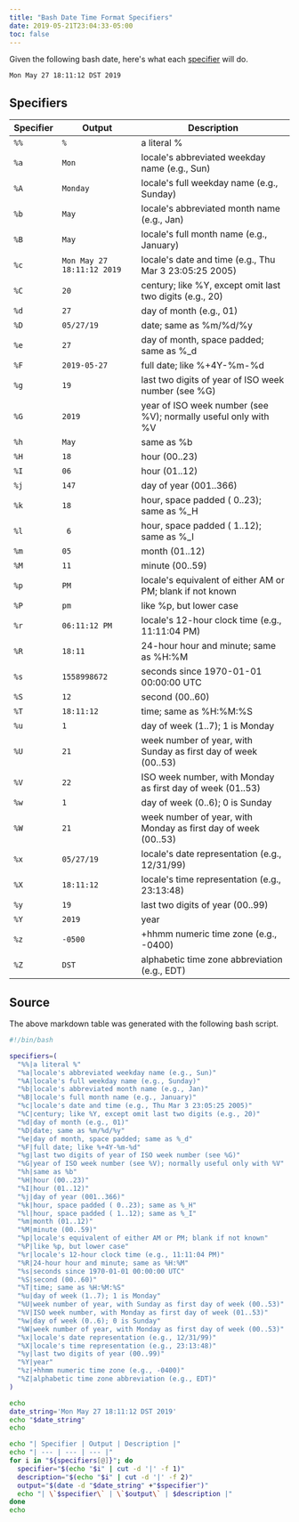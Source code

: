 ```yaml
---
title: "Bash Date Time Format Specifiers"
date: 2019-05-21T23:04:33-05:00
toc: false
---
```


Given the following bash date, here's what each [specifier](http://man7.org/linux/man-pages/man1/date.1.html) will do. 

<!--more-->

```
Mon May 27 18:11:12 DST 2019
```

## Specifiers

| Specifier | Output | Description |
| --- | --- | --- |
| `%%` | `%` | a literal % |
| `%a` | `Mon` | locale's abbreviated weekday name (e.g., Sun) |
| `%A` | `Monday` | locale's full weekday name (e.g., Sunday) |
| `%b` | `May` | locale's abbreviated month name (e.g., Jan) |
| `%B` | `May` | locale's full month name (e.g., January) |
| `%c` | `Mon May 27 18:11:12 2019` | locale's date and time (e.g., Thu Mar 3 23:05:25 2005) |
| `%C` | `20` | century; like %Y, except omit last two digits (e.g., 20) |
| `%d` | `27` | day of month (e.g., 01) |
| `%D` | `05/27/19` | date; same as %m/%d/%y |
| `%e` | `27` | day of month, space padded; same as %_d |
| `%F` | `2019-05-27` | full date; like %+4Y-%m-%d |
| `%g` | `19` | last two digits of year of ISO week number (see %G) |
| `%G` | `2019` | year of ISO week number (see %V); normally useful only with %V |
| `%h` | `May` | same as %b |
| `%H` | `18` | hour (00..23) |
| `%I` | `06` | hour (01..12) |
| `%j` | `147` | day of year (001..366) |
| `%k` | `18` | hour, space padded ( 0..23); same as %_H |
| `%l` | ` 6` | hour, space padded ( 1..12); same as %_I |
| `%m` | `05` | month (01..12) |
| `%M` | `11` | minute (00..59) |
| `%p` | `PM` | locale's equivalent of either AM or PM; blank if not known |
| `%P` | `pm` | like %p, but lower case |
| `%r` | `06:11:12 PM` | locale's 12-hour clock time (e.g., 11:11:04 PM) |
| `%R` | `18:11` | 24-hour hour and minute; same as %H:%M |
| `%s` | `1558998672` | seconds since 1970-01-01 00:00:00 UTC |
| `%S` | `12` | second (00..60) |
| `%T` | `18:11:12` | time; same as %H:%M:%S |
| `%u` | `1` | day of week (1..7); 1 is Monday |
| `%U` | `21` | week number of year, with Sunday as first day of week (00..53) |
| `%V` | `22` | ISO week number, with Monday as first day of week (01..53) |
| `%w` | `1` | day of week (0..6); 0 is Sunday |
| `%W` | `21` | week number of year, with Monday as first day of week (00..53) |
| `%x` | `05/27/19` | locale's date representation (e.g., 12/31/99) |
| `%X` | `18:11:12` | locale's time representation (e.g., 23:13:48) |
| `%y` | `19` | last two digits of year (00..99) |
| `%Y` | `2019` | year |
| `%z` | `-0500` | +hhmm numeric time zone (e.g., -0400) |
| `%Z` | `DST` | alphabetic time zone abbreviation (e.g., EDT) |

## Source

The above markdown table was generated with the following bash script. 

```bash
#!/bin/bash

specifiers=(
  "%%|a literal %"
  "%a|locale's abbreviated weekday name (e.g., Sun)"
  "%A|locale's full weekday name (e.g., Sunday)"
  "%b|locale's abbreviated month name (e.g., Jan)"
  "%B|locale's full month name (e.g., January)"
  "%c|locale's date and time (e.g., Thu Mar 3 23:05:25 2005)"
  "%C|century; like %Y, except omit last two digits (e.g., 20)"
  "%d|day of month (e.g., 01)"
  "%D|date; same as %m/%d/%y"
  "%e|day of month, space padded; same as %_d"
  "%F|full date; like %+4Y-%m-%d"
  "%g|last two digits of year of ISO week number (see %G)"
  "%G|year of ISO week number (see %V); normally useful only with %V"
  "%h|same as %b"
  "%H|hour (00..23)"
  "%I|hour (01..12)"
  "%j|day of year (001..366)"
  "%k|hour, space padded ( 0..23); same as %_H"
  "%l|hour, space padded ( 1..12); same as %_I"
  "%m|month (01..12)"
  "%M|minute (00..59)"
  "%p|locale's equivalent of either AM or PM; blank if not known"
  "%P|like %p, but lower case"
  "%r|locale's 12-hour clock time (e.g., 11:11:04 PM)"
  "%R|24-hour hour and minute; same as %H:%M"
  "%s|seconds since 1970-01-01 00:00:00 UTC"
  "%S|second (00..60)"
  "%T|time; same as %H:%M:%S"
  "%u|day of week (1..7); 1 is Monday"
  "%U|week number of year, with Sunday as first day of week (00..53)"
  "%V|ISO week number, with Monday as first day of week (01..53)"
  "%w|day of week (0..6); 0 is Sunday"
  "%W|week number of year, with Monday as first day of week (00..53)"
  "%x|locale's date representation (e.g., 12/31/99)"
  "%X|locale's time representation (e.g., 23:13:48)"
  "%y|last two digits of year (00..99)"
  "%Y|year"
  "%z|+hhmm numeric time zone (e.g., -0400)"
  "%Z|alphabetic time zone abbreviation (e.g., EDT)"
)

echo
date_string='Mon May 27 18:11:12 DST 2019'
echo "$date_string"
echo

echo "| Specifier | Output | Description |"
echo "| --- | --- | --- |"
for i in "${specifiers[@]}"; do
  specifier="$(echo "$i" | cut -d '|' -f 1)"
  description="$(echo "$i" | cut -d '|' -f 2)"
  output="$(date -d "$date_string" +"$specifier")"
  echo "| \`$specifier\` | \`$output\` | $description |"
done
echo
```
